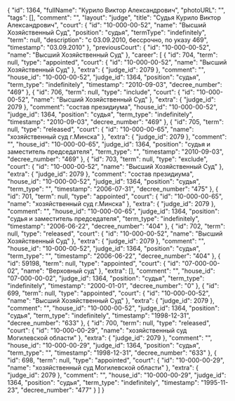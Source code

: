 {
    "id": 1364,
    "fullName": "Курило Виктор Александрович",
    "photoURL": "",
    "tags": [],
    "comment": "",
    "layout": "judge",
    "title": "Судья Курило Виктор Александрович",
    "court": {
        "id": "10-000-00-52",
        "name": "Высший Хозяйственный Суд",
        "position": "судья",
        "termType": "indefinitely",
        "term": null,
        "description": "c 03.09.2010, бессрочно, по указу 469",
        "timestamp": "03.09.2010"
    },
    "previousCourt": {
        "id": "10-000-00-52",
        "name": "Высший Хозяйственный Суд"
    },
    "career": [
        {
            "id": 704,
            "term": null,
            "type": "appointed",
            "court": {
                "id": "10-000-00-52",
                "name": "Высший Хозяйственный Суд"
            },
            "extra": {
                "judge_id": 2079
            },
            "comment": "",
            "house_id": "10-000-00-52",
            "judge_id": 1364,
            "position": "судья",
            "term_type": "indefinitely",
            "timestamp": "2010-09-03",
            "decree_number": "469"
        },
        {
            "id": 706,
            "term": null,
            "type": "include",
            "court": {
                "id": "10-000-00-52",
                "name": "Высший Хозяйственный Суд"
            },
            "extra": {
                "judge_id": 2079
            },
            "comment": "состав президиума",
            "house_id": "10-000-00-52",
            "judge_id": 1364,
            "position": "судья",
            "term_type": "indefinitely",
            "timestamp": "2010-09-03",
            "decree_number": "469"
        },
        {
            "id": 705,
            "term": null,
            "type": "released",
            "court": {
                "id": "10-000-00-65",
                "name": "хозяйственный суд г.Минска"
            },
            "extra": {
                "judge_id": 2079
            },
            "comment": "",
            "house_id": "10-000-00-65",
            "judge_id": 1364,
            "position": "судья и заместитель председателя",
            "term_type": "",
            "timestamp": "2010-09-03",
            "decree_number": "469"
        },
        {
            "id": 703,
            "term": null,
            "type": "exclude",
            "court": {
                "id": "10-000-00-52",
                "name": "Высший Хозяйственный Суд"
            },
            "extra": {
                "judge_id": 2079
            },
            "comment": "состав президиума",
            "house_id": "10-000-00-52",
            "judge_id": 1364,
            "position": "судья",
            "term_type": "",
            "timestamp": "2006-07-31",
            "decree_number": "475"
        },
        {
            "id": 701,
            "term": null,
            "type": "appointed",
            "court": {
                "id": "10-000-00-65",
                "name": "хозяйственный суд г.Минска"
            },
            "extra": {
                "judge_id": 2079
            },
            "comment": "",
            "house_id": "10-000-00-65",
            "judge_id": 1364,
            "position": "судья и заместитель председателя",
            "term_type": "indefinitely",
            "timestamp": "2006-06-22",
            "decree_number": "404"
        },
        {
            "id": 702,
            "term": null,
            "type": "released",
            "court": {
                "id": "10-000-00-52",
                "name": "Высший Хозяйственный Суд"
            },
            "extra": {
                "judge_id": 2079
            },
            "comment": "",
            "house_id": "10-000-00-52",
            "judge_id": 1364,
            "position": "судья",
            "term_type": "",
            "timestamp": "2006-06-22",
            "decree_number": "404"
        },
        {
            "id": 59198,
            "term": null,
            "type": "appointed",
            "court": {
                "id": "07-000-00-02",
                "name": "Верховный суд"
            },
            "extra": [],
            "comment": "",
            "house_id": "07-000-00-02",
            "judge_id": 1364,
            "position": "судья",
            "term_type": "indefinitely",
            "timestamp": "2000-01-01",
            "decree_number": "0"
        },
        {
            "id": 699,
            "term": null,
            "type": "appointed",
            "court": {
                "id": "10-000-00-52",
                "name": "Высший Хозяйственный Суд"
            },
            "extra": {
                "judge_id": 2079
            },
            "comment": "",
            "house_id": "10-000-00-52",
            "judge_id": 1364,
            "position": "судья",
            "term_type": "indefinitely",
            "timestamp": "1998-12-31",
            "decree_number": "633"
        },
        {
            "id": 700,
            "term": null,
            "type": "released",
            "court": {
                "id": "10-000-00-29",
                "name": "хозяйственный суд Могилевской области"
            },
            "extra": {
                "judge_id": 2079
            },
            "comment": "",
            "house_id": "10-000-00-29",
            "judge_id": 1364,
            "position": "судья",
            "term_type": "",
            "timestamp": "1998-12-31",
            "decree_number": "633"
        },
        {
            "id": 698,
            "term": null,
            "type": "appointed",
            "court": {
                "id": "10-000-00-29",
                "name": "хозяйственный суд Могилевской области"
            },
            "extra": {
                "judge_id": 2079
            },
            "comment": "",
            "house_id": "10-000-00-29",
            "judge_id": 1364,
            "position": "судья",
            "term_type": "indefinitely",
            "timestamp": "1995-11-23",
            "decree_number": "477"
        }
    ]
}